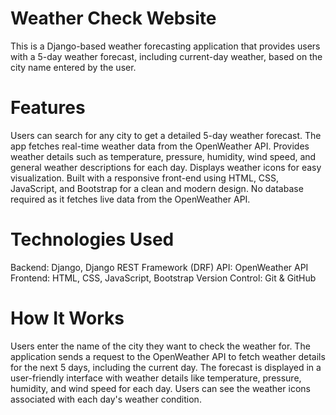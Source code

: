 # Weather Check Website
This is a Django-based weather forecasting application that provides users with a 5-day weather forecast, including current-day weather, based on the city name entered by the user.

# Features
Users can search for any city to get a detailed 5-day weather forecast.
The app fetches real-time weather data from the OpenWeather API.
Provides weather details such as temperature, pressure, humidity, wind speed, and general weather descriptions for each day.
Displays weather icons for easy visualization.
Built with a responsive front-end using HTML, CSS, JavaScript, and Bootstrap for a clean and modern design.
No database required as it fetches live data from the OpenWeather API.

# Technologies Used
Backend: Django, Django REST Framework (DRF)
API: OpenWeather API
Frontend: HTML, CSS, JavaScript, Bootstrap
Version Control: Git & GitHub

# How It Works
Users enter the name of the city they want to check the weather for.
The application sends a request to the OpenWeather API to fetch weather details for the next 5 days, including the current day.
The forecast is displayed in a user-friendly interface with weather details like temperature, pressure, humidity, and wind speed for each day.
Users can see the weather icons associated with each day's weather condition.

